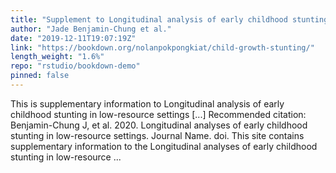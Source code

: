 ```yaml
---
title: "Supplement to Longitudinal analysis of early childhood stunting in low-resource settings"
author: "Jade Benjamin-Chung et al."
date: "2019-12-11T19:07:19Z"
link: "https://bookdown.org/nolanpokpongkiat/child-growth-stunting/"
length_weight: "1.6%"
repo: "rstudio/bookdown-demo"
pinned: false
---
```


This is supplementary information to Longitudinal analysis of early childhood stunting in low-resource settings [...] Recommended citation: Benjamin-Chung J, et al. 2020. Longitudinal analyses of early childhood stunting in low-resource settings. Journal Name. doi. This site contains supplementary information to the Longitudinal analyses of early childhood stunting in low-resource ...

